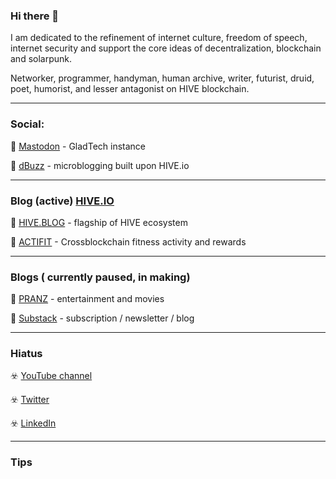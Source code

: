 ### Hi there 👋

I am dedicated to the refinement of internet culture, freedom of speech, internet security and support the core ideas of decentralization, blockchain and solarpunk. 

Networker, programmer, handyman, human archive, writer, futurist, druid, poet, humorist, and lesser antagonist on HIVE blockchain.

---

### Social: 

💬   <a title="GladTech " rel="me" href="https://gladtech.social/@aschatria">Mastodon</a> - GladTech instance

💬 [dBuzz](https://d.buzz/profile/@aschatria) - microblogging built upon HIVE.io

---

### Blog (active)  [HIVE.IO](https://hive.io)

📘 <a title="Hive.BLOG" href="https://hive.blog/@aschatria/posts">HIVE.BLOG</a> - flagship of HIVE ecosystem

📘 <a title="Actifit - fitness tracker" href="https://actifit.io/aschatria">ACTIFIT</a> - Crossblockchain fitness activity and rewards

---

### Blogs ( currently paused, in making)
  
📕  <a title="PranzEU decentralized movie review website" href="https://pranz.eu/">PRANZ</a> - entertainment and movies
  
📕  [Substack](https://aschatria.substack.com/) - subscription / newsletter / blog

---

### Hiatus 

☣️  [YouTube channel](https://www.youtube.com/@aschatria)

☣️  [Twitter](https://twitter.com/ascha3a)

☣️  [LinkedIn](https://www.linkedin.com/in/aschatria/)

---


### Tips


 
<!--
**aschatria/aschatria** is a ✨ _special_ ✨ repository because its `README.md` (this file) appears on your GitHub profile.

Here are some ideas to get you started:

- 🔭 I’m currently working on ...
- 🌱 I’m currently learning ...
- 👯 I’m looking to collaborate on ...
- 🤔 I’m looking for help with ...
- 💬 Ask me about ...
- 📫 How to reach me: ...
- 😄 Pronouns: ...
- ⚡ Fun fact: ...
-->
